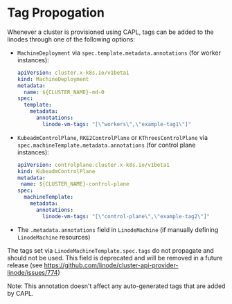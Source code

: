 # Tag Propogation


Whenever a cluster is provisioned using CAPL, tags can be added to the linodes through one of the following options:
- `MachineDeployment` via `spec.template.metadata.annotations` (for worker instances):
    ```yaml
    apiVersion: cluster.x-k8s.io/v1beta1
    kind: MachineDeployment
    metadata:
      name: ${CLUSTER_NAME}-md-0
    spec:
      template:
        metadata:
          annotations:
            linode-vm-tags: "[\"workers\",\"example-tag1\"]"
    ```
- `KubeadmControlPlane`,  `RKE2ControlPlane` or `KThreesControlPlane` via `spec.machineTemplate.metadata.annotations` (for control plane instances):
    ```yaml
    apiVersion: controlplane.cluster.x-k8s.io/v1beta1
    kind: KubeadmControlPlane
    metadata:
     name: ${CLUSTER_NAME}-control-plane
    spec:
      machineTemplate:
        metadata:
          annotations:
            linode-vm-tags: "[\"control-plane\",\"example-tag2\"]"
    ```
- The `.metadata.annotations` field in `LinodeMachine` (if manually defining `LinodeMachine` resources)

The tags set via `LinodeMachineTemplate.spec.tags` do not propagate and should not be used. This field is deprecated and will be removed in a future release (see https://github.com/linode/cluster-api-provider-linode/issues/774)

Note: This annotation doesn't affect any auto-generated tags that are added by CAPL.